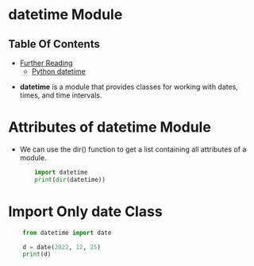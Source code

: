 # datetime Module

## Table Of Contents
- [Further Reading]()
    - [Python datetime](https://www.programiz.com/python-programming/datetime)

* __datetime__ is a module that provides classes for working with dates, times, and time intervals.

# Attributes of datetime Module
* We can use the dir() function to get a list containing all attributes of a module.

    ```py
        import datetime
        print(dir(datetime))
    ```

# Import Only date Class
```py
    from datetime import date

    d = date(2022, 12, 25)
    print(d)
```